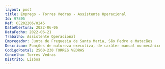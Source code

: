 ```yaml
--- 
layout: post
title: Emprego - Torres Vedras - Assistente Operacional
Id: 97895
Ref: OE202206/0246
DataAbertura: 2022-06-06
DataFecho: 2022-06-21
Trabalho: Assistente Operacional
Empregador: Junta de Freguesia de Santa Maria, São Pedro e Matacães
Descricao: Funções de natureza executiva, de caráter manual ou mecânico, enquadradas em diretivas gerais, bem definidas e com graus de complexidade variáveis. Função de motorista de transporte coletivo de crianças para estabelecimentos de ensino escolares e jardins de infância desta freguesia com carta de condução apropriada às necessidades, carta de pesados de passageiros e CAM.
CodigoPostal: 2560-230 TORRES VEDRAS
Concelho: Torres Vedras
Distrito: Lisboa
--- 
```


